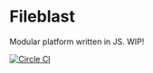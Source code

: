 Fileblast
=========

Modular platform written in JS.
WIP!



[![Circle CI](https://circleci.com/gh/mindfreakthemon/generic-node-server.svg?style=shield)](https://circleci.com/gh/mindfreakthemon/generic-node-server)

